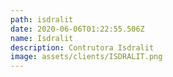 ```yaml
---
path: isdralit
date: 2020-06-06T01:22:55.506Z
name: Isdralit
description: Contrutora Isdralit
image: assets/clients/ISDRALIT.png
---
```

